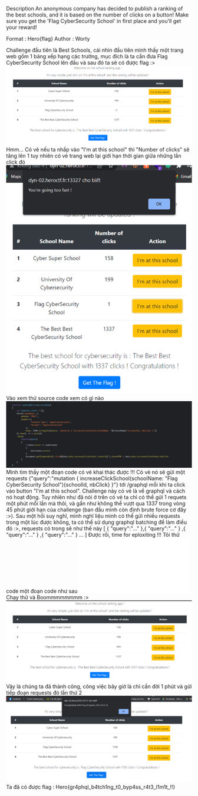 Description
An anonymous company has decided to publish a ranking of the best schools, and it is based on the number of clicks on a button! Make sure you get the 'Flag CyberSecurity School' in first place and you'll get your reward!

Format : Hero{flag}
Author : Worty

Challenge đầu tiên là Best Schools, cái nhìn đầu tiên mình thấy một trang web gồm 1 bảng xếp hạng các trường, mục đích là ta cần đưa Flag CyberSecurity School lên đầu và sau đó ta sẽ có được flag :>
![1](./1.png)
Hmm... Có vẻ nếu ta nhấp vào "I'm at this school" thì "Number of clicks" sẽ tăng lên 1 tuy nhiên có vẻ trang web lại giới hạn thời gian giữa những lần click đó
![2](./2.png)
Vào xem thử source code xem có gì nào
![3](./3.png)
Mình tìm thấy một đoạn code có vẻ khai thác được !!! Có vẻ nó sẽ gửi một requests {"query":"mutation { increaseClickSchool(schoolName: \"Flag CyberSecurity School\"){schoolId, nbClick} }"} tới /graphql mỗi khi ta click vào button "I'm at this school". Challenge này có vẻ là về graphql và cách nó hoạt động. Tuy nhiên như đã nói ở trên có vẻ ta chỉ có thể gửi 1 requets một phút mỗi lần mà thôi, và gần như không thể vượt qua 1337 trong vòng 45 phút giới hạn của challenge (ban đầu mình còn định brute force cơ đấy :>). Sau một hồi suy nghĩ, mình nghĩ liệu mình có thể gửi nhiều requests trong một lúc được không, ta có thể sử dụng graphql batching để làm điều đó :>, requests có trong sẽ như thế này
[
    {
        "query":"..."
    },{
        "query":"..."
    }
    ,{
        "query":"..."
    }
    ,{
        "query":"..."
    }
    ...
]
Được rồi, time for eploxiting !!!
Tôi thử code một đoạn code như sau
![code](./solve.py)
Chạy thử và Boommmmmmmm :>
![4](./4.png)
Vậy là chúng ta đã thành công, công việc bây giờ là chỉ cần đời 1 phút và gửi tiếp đoạn requests đó lần thứ 2
![5](./5.png)
Ta đã có được flag : 
Hero{gr4phql_b4tch1ng_t0_byp4ss_r4t3_l1m1t_!!}